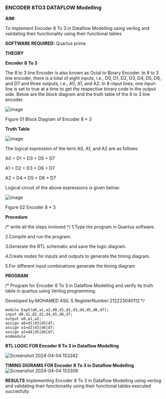 ### ENCODER 8TO3 DATAFLOW Modelling

**AIM:**

To implement  Encoder 8 To 3 in Dataflow Modelling using verilog and validating their functionality using their functional tables

**SOFTWARE REQUIRED:** Quartus prime

**THEORY**

**Encoder 8 To 3**

The 8 to 3 line Encoder is also known as Octal to Binary Encoder. In 8 to 3 line encoder, there is a total of eight inputs, i.e., D0, D1, D2, D3, D4, D5, D6, and D7 and three outputs, i.e., A0, A1, and A2. In 8-input lines, one input-line is set to true at a time to get the respective binary code in the output side. Below are the block diagram and the truth table of the 8 to 3 line encoder.

![image](https://github.com/naavaneetha/ENCODER8TO3DATAFLOW/assets/154305477/0bc242c1-eb9e-4c47-afe5-30428470efc3)

Figure 01  Block Diagram of Encoder 8 * 3

**Truth Table**

![image](https://github.com/naavaneetha/ENCODER8TO3DATAFLOW/assets/154305477/35496b14-ae6e-4cd1-9abd-d6736b576575)

The logical expression of the term A0, A1, and A2 are as follows:

A0 = D1 + D3 + D5 + D7

A1 = D2 + D3 + D6 + D7

A2 = D4 + D5 + D6 + D7

Logical circuit of the above expressions is given below:

![image](https://github.com/naavaneetha/ENCODER8TO3DATAFLOW/assets/154305477/95acaee6-c873-4c75-89eb-ef09fb158053)

Figure 02  Encoder 8 * 3

**Procedure**

/* write all the steps invloved */
1.Type the program in Quartus software.

2.Compile and run the program.

3.Generate the RTL schematic and save the logic diagram.

4.Create nodes for inputs and outputs to generate the timing diagram.

5.For different input combinations generate the timing diagram

**PROGRAM**

/* Program for Encoder 8 To 3 in Dataflow Modelling and verify its truth table in quartus using Verilog programming. 

Developed by:MOHAMED ASIL S  RegisterNumber:212223040112
*/
```
module Exp5(a0,a1,a2,d0,d1,d2,d3,d4,d5,d6,d7);
input d0,d1,d2,d3,d4,d5,d6,d7;
output a0,a1,a2;
assign a0=d1|d3|d5|d7;
assign a1=d2|d3|d6|d7; 
assign a2=d4|d5|d6|d7; 
endmodule
```

**RTL LOGIC FOR Encoder 8 To 3 in Dataflow Modelling**

![Screenshot 2024-04-04 153242](https://github.com/Mohamedasils/ENCODER8TO3DATAFLOW/assets/144870445/a9a6b681-4073-4c6f-bc04-3b5507708cf1)

**TIMING DIGRAMS FOR Encoder 8 To 3 in Dataflow Modelling**
![Screenshot 2024-04-04 153309](https://github.com/Mohamedasils/ENCODER8TO3DATAFLOW/assets/144870445/835c40ca-cc15-44c8-a946-cf82aff824da)


**RESULTS**
implementing Encoder 8 To 3 in Dataflow Modelling using verilog and validating their functionality using their functional tables executed succesfully



